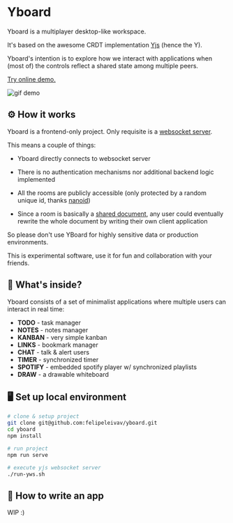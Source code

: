 # Yboard

Yboard is a multiplayer desktop-like workspace.

It's based on the awesome CRDT implementation [Yjs](https://github.com/yjs/yjs) (hence the Y).

Yboard's intention is to explore how we interact with applications when (most of) the controls reflect a shared state among multiple peers.

[Try online demo.](https://yboard.lol)

![gif demo](https://i.imgur.com/RIkEKWi.gif)

## ⚙️ How it works

Yboard is a frontend-only project. Only requisite is a [websocket server](https://github.com/yjs/y-websocket).

This means a couple of things:

- Yboard directly connects to websocket server

- There is no authentication mechanisms nor additional backend logic implemented
- All the rooms are publicly accessible (only protected by a random unique id, thanks [nanoid](https://github.com/ai/nanoid))
- Since a room is basically a [shared document](https://docs.yjs.dev/api/y.doc), any user could eventually rewrite the whole document by writing their own client application

So please don't use YBoard for highly sensitive data or production environments.

This is experimental software, use it for fun and collaboration with your friends.

## 🎁 What's inside?

Yboard consists of a set of minimalist applications where multiple users can interact in real time:

- **TODO** - task manager
- **NOTES** - notes manager
- **KANBAN** - very simple kanban
- **LINKS** - bookmark manager
- **CHAT** - talk & alert users
- **TIMER** - synchronized timer
- **SPOTIFY** - embedded spotify player w/ synchronized playlists
- **DRAW** - a drawable whiteboard

## 🖥 Set up local environment

```sh
# clone & setup project
git clone git@github.com:felipeleivav/yboard.git
cd yboard
npm install

# run project
npm run serve

# execute yjs websocket server
./run-yws.sh
```

## 📝 How to write an app

WIP :)
